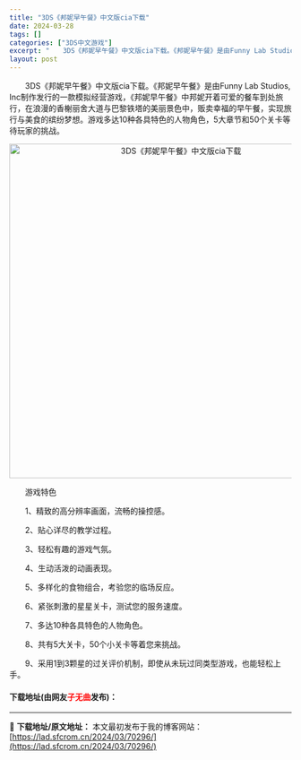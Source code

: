 ```yaml
---
title: "3DS《邦妮早午餐》中文版cia下载"
date: 2024-03-28
tags: []
categories: ["3DS中文游戏"]
excerpt: "　　3DS《邦妮早午餐》中文版cia下载。《邦妮早午餐》是由Funny Lab Studios, Inc制作发行的一款模拟经营游戏，《邦妮早午餐》中邦妮开着可爱的餐车到处旅行，在浪漫的香榭丽舍大道与巴黎铁塔的美丽景色中，贩卖幸福的早午餐，实现旅行与美食的缤纷梦想。游戏多达10种各具特色的人物角色，5&hellip;"
layout: post
---
```


 <p>　　3DS《邦妮早午餐》中文版cia下载。《邦妮早午餐》是由Funny Lab Studios, Inc制作发行的一款模拟经营游戏，《邦妮早午餐》中邦妮开着可爱的餐车到处旅行，在浪漫的香榭丽舍大道与巴黎铁塔的美丽景色中，贩卖幸福的早午餐，实现旅行与美食的缤纷梦想。游戏多达10种各具特色的人物角色，5大章节和50个关卡等待玩家的挑战。</p> <p align="center"><img align="" border="0" src="https://lad.sfcrom.cn/wp-content/uploads/2024/03/20240328_660549233b6e2.png" width="597" alt="3DS《邦妮早午餐》中文版cia下载" /></p> <p>　　游戏特色</p> <p>　　1、精致的高分辨率画面，流畅的操控感。</p> <p>　　2、贴心详尽的教学过程。</p> <p>　　3、轻松有趣的游戏气氛。</p> <p>　　4、生动活泼的动画表现。</p> <p>　　5、多样化的食物组合，考验您的临场反应。</p> <p>　　6、紧张刺激的星星关卡，测试您的服务速度。</p> <p>　　7、多达10种各具特色的人物角色。</p> <p>　　8、共有5大关卡，50个小关卡等着您来挑战。</p> <p>　　9、采用1到3颗星的过关评价机制，即使从未玩过同类型游戏，也能轻松上手。</p> <p><h4>下载地址(由网友<font color="red">子无曲</font>发布)：</h4></p> 

---
📖 **下载地址/原文地址：** 本文最初发布于我的博客网站：[https://lad.sfcrom.cn/2024/03/70296/](https://lad.sfcrom.cn/2024/03/70296/)
